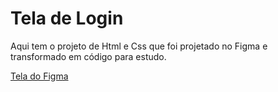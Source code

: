 # Tela de Login

Aqui tem o projeto de Html e Css que foi projetado no Figma e transformado em código para estudo.

[Tela do Figma](https://prnt.sc/17yp0mo)